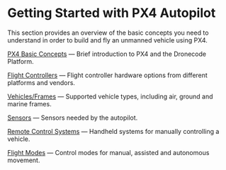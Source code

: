 # Getting Started with PX4 Autopilot

This section provides an overview of the basic concepts you need to understand in order to build and fly an unmanned vehicle using PX4.

[PX4 Basic Concepts](../getting_started/px4_basic_concepts.md) — Brief introduction to PX4 and the Dronecode Platform.

[Flight Controllers](../getting_started/flight_controller_selection.md) — Flight controller hardware options from different platforms and vendors.

[Vehicles/Frames](../getting_started/frame_selection.md) — Supported vehicle types, including air, ground and marine frames.

[Sensors](../getting_started/sensor_selection.md) — Sensors needed by the autopilot.

[Remote Control Systems](../getting_started/rc_transmitter_receiver.md) — Handheld systems for manually controlling a vehicle.

[Flight Modes](../getting_started/flight_modes.md) — Control modes for manual, assisted and autonomous movement.
